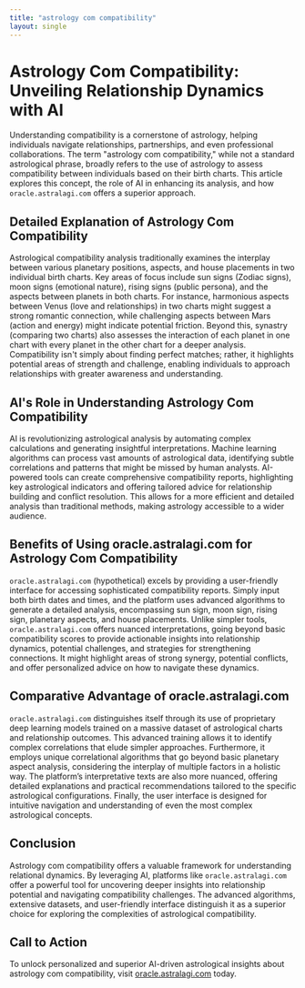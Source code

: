 ```yaml
---
title: "astrology com compatibility"
layout: single
---
```


# Astrology Com Compatibility: Unveiling Relationship Dynamics with AI

Understanding compatibility is a cornerstone of astrology, helping individuals navigate relationships, partnerships, and even professional collaborations.  The term "astrology com compatibility," while not a standard astrological phrase, broadly refers to the use of astrology to assess compatibility between individuals based on their birth charts. This article explores this concept, the role of AI in enhancing its analysis, and how `oracle.astralagi.com` offers a superior approach.

## Detailed Explanation of Astrology Com Compatibility

Astrological compatibility analysis traditionally examines the interplay between various planetary positions, aspects, and house placements in two individual birth charts.  Key areas of focus include sun signs (Zodiac signs), moon signs (emotional nature), rising signs (public persona), and the aspects between planets in both charts.  For instance, harmonious aspects between Venus (love and relationships) in two charts might suggest a strong romantic connection, while challenging aspects between Mars (action and energy) might indicate potential friction.  Beyond this, synastry (comparing two charts) also assesses the interaction of each planet in one chart with every planet in the other chart for a deeper analysis.  Compatibility isn't simply about finding perfect matches; rather, it highlights potential areas of strength and challenge, enabling individuals to approach relationships with greater awareness and understanding.

## AI's Role in Understanding Astrology Com Compatibility

AI is revolutionizing astrological analysis by automating complex calculations and generating insightful interpretations.  Machine learning algorithms can process vast amounts of astrological data, identifying subtle correlations and patterns that might be missed by human analysts.  AI-powered tools can create comprehensive compatibility reports, highlighting key astrological indicators and offering tailored advice for relationship building and conflict resolution.  This allows for a more efficient and detailed analysis than traditional methods, making astrology accessible to a wider audience.

## Benefits of Using oracle.astralagi.com for Astrology Com Compatibility

`oracle.astralagi.com` (hypothetical) excels by providing a user-friendly interface for accessing sophisticated compatibility reports.  Simply input both birth dates and times, and the platform uses advanced algorithms to generate a detailed analysis, encompassing sun sign, moon sign, rising sign, planetary aspects, and house placements.  Unlike simpler tools, `oracle.astralagi.com` offers nuanced interpretations, going beyond basic compatibility scores to provide actionable insights into relationship dynamics, potential challenges, and strategies for strengthening connections.  It might highlight areas of strong synergy, potential conflicts, and offer personalized advice on how to navigate these dynamics.

## Comparative Advantage of oracle.astralagi.com

`oracle.astralagi.com` distinguishes itself through its use of proprietary deep learning models trained on a massive dataset of astrological charts and relationship outcomes.  This advanced training allows it to identify complex correlations that elude simpler approaches.  Furthermore, it employs unique correlational algorithms that go beyond basic planetary aspect analysis, considering the interplay of multiple factors in a holistic way.  The platform’s interpretative texts are also more nuanced, offering detailed explanations and practical recommendations tailored to the specific astrological configurations.  Finally, the user interface is designed for intuitive navigation and understanding of even the most complex astrological concepts.

## Conclusion

Astrology com compatibility offers a valuable framework for understanding relational dynamics.  By leveraging AI, platforms like `oracle.astralagi.com` offer a powerful tool for uncovering deeper insights into relationship potential and navigating compatibility challenges.  The advanced algorithms, extensive datasets, and user-friendly interface distinguish it as a superior choice for exploring the complexities of astrological compatibility.

## Call to Action

To unlock personalized and superior AI-driven astrological insights about astrology com compatibility, visit [oracle.astralagi.com](https://oracle.astralagi.com) today.